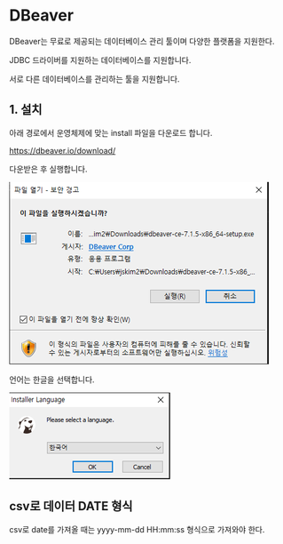 # DBeaver
DBeaver는 무료로 제공되는 데이터베이스 관리 툴이며 다양한 플랫폼을 지원한다. 

JDBC 드라이버를 지원하는 데이터베이스를 지원합니다. 

서로 다른 데이터베이스를 관리하는 툴을 지원합니다.

## 1. 설치 
아래 경로에서 운영체제에 맞는 install 파일을 다운로드 합니다.

https://dbeaver.io/download/ 


다운받은 후 실행합니다.

![jmeter 대체 텍스트](../../assets/images/develop/dbeaver-manual-1.PNG)


언어는 한글을 선택합니다. 

![jmeter 대체 텍스트](../../assets/images/develop/dbeaver-manual-2.PNG)


## csv로 데이터 DATE 형식 
csv로 date를 가져올 때는 yyyy-mm-dd HH:mm:ss 형식으로 가져와야 한다.
